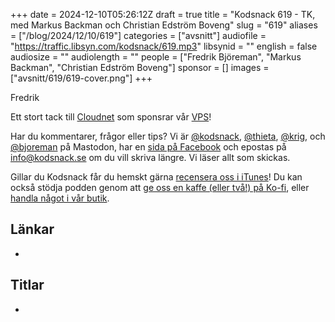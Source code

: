 +++
date = 2024-12-10T05:26:12Z
draft = true
title = "Kodsnack 619 - TK, med Markus Backman och Christian Edström Boveng"
slug = "619"
aliases = ["/blog/2024/12/10/619"]
categories = ["avsnitt"]
audiofile = "https://traffic.libsyn.com/kodsnack/619.mp3"
libsynid = ""
english = false
audiosize = ""
audiolength = ""
people = ["Fredrik Björeman", "Markus Backman", "Christian Edström Boveng"]
sponsor = []
images = ["avsnitt/619/619-cover.png"]
+++

Fredrik

Ett stort tack till [Cloudnet](https://www.cloudnet.se) som sponsrar vår [VPS](https://en.wikipedia.org/wiki/Virtual_private_server)!

Har du kommentarer, frågor eller tips? Vi är [@kodsnack](https://social.podsnack.se/@kodsnack), [@thieta](https://6510.nu/@thieta), [@krig](https://6510.nu/@krig), och [@bjoreman](https://toot.cafe/@bjoreman) på Mastodon, har en [sida på Facebook](https://www.facebook.com/) och epostas på [info@kodsnack.se](mailto:info@kodsnack.se) om du vill skriva längre. Vi läser allt som skickas.

Gillar du Kodsnack får du hemskt gärna [recensera oss i iTunes](https://itunes.apple.com/se/podcast/kodsnack/id561631498?l=en)! Du kan också stödja podden genom att <a href="https://ko-fi.com/kodsnack" rel="payment">ge oss en kaffe (eller två!) på Ko-fi</a>, eller [handla något i vår butik](https://shop.spreadshirt.se/kodsnack/).

## Länkar
* 

## Titlar
* 